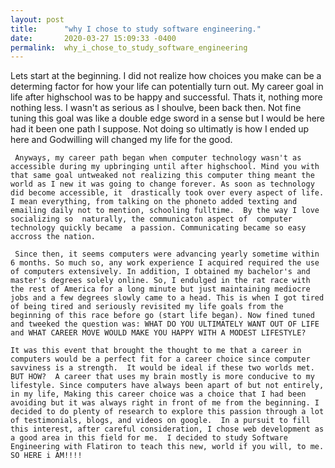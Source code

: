 ```yaml
---
layout: post
title:      "why I chose to study software engineering."
date:       2020-03-27 15:09:33 -0400
permalink:  why_i_chose_to_study_software_engineering
---
```



   Lets start at the beginning. I did not realize how choices you make  can be a determing factor for how your life can potentially turn out. My career goal in life after highschool was to be happy and successful. Thats it, nothing more nothing less. I wasn't as serious as I shoulve, been back then. Not fine tuning this goal was like a double edge sword in a sense but I would  be here had it been  one path I suppose. Not doing so ultimatly  is how I ended up here and Godwilling will changed my life for the good.

     Anyways, my career path began when computer technology wasn't as accessible during my upbringing until after highschool. Mind you with that same goal untweaked not realizing this computer thing meant the world as I new it was going to change forever. As soon as technology did become accessible, it  drastically took over every aspect of life. I mean everything, from talking on the phoneto added texting and emailing daily not to mention, schooling fulltime.  By the way I love socializing so  naturally, the communicaton aspect of  computer technology quickly became  a passion. Communicating became so easy accross the nation.

     Since then, it seems computers were advancing yearly sometime within 6 months. So much so, any work experience I acquired required the use of computers extensively. In addition, I obtained my bachelor's and master's degrees solely online. So, I endulged in the rat race with the rest of America for a long minute but just maintaining mediocre jobs and a few degrees slowly came to a head. This is when I got tired of being tired and seriously revisited my life goals from the beginning of this race before go (start life began). Now fined tuned and tweeked the question was: WHAT DO YOU ULTIMATELY WANT OUT OF LIFE and WHAT CAREER MOVE WOULD MAKE YOU HAPPY WITH A MODEST LIFESTYLE?

    It was this event that brought the thought to me that a career in computers would be a perfect fit for a career choice since computer savviness is a strength.  It would be ideal if these two worlds met. BUT HOW?  A career that uses my brain mostly is more conducive to my lifestyle. Since computers have always been apart of but not entirely, in my life, Making this career choice was a choice that I had been avoiding but it was always right in front of me from the beginning. I decided to do plenty of research to explore this passion through a lot of testimonials, blogs, and videos on google.  In a pursuit to fill this interest, after careful consideration, I chose web development as a good area in this field for me.  I decided to study Software Engineering with Flatiron to teach this new, world if you will, to me. SO HERE i AM!!!!
